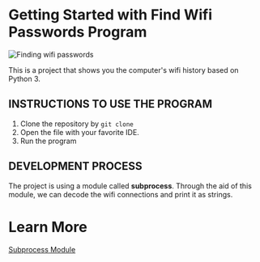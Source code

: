 # Getting Started with Find Wifi Passwords Program

![Finding wifi passwords](https://user-images.githubusercontent.com/53980530/203610958-8839d47b-e91e-4d18-bb2a-7aa1f56ad51c.png)

This is a project that shows you the computer's wifi history based on Python 3.

## **INSTRUCTIONS TO USE THE PROGRAM**

1. Clone the repository by `git clone`
2. Open the file with your favorite IDE.
3. Run the program

## **DEVELOPMENT PROCESS**

The project is using a module called **subprocess**. Through the aid of this module,
we can decode the wifi connections and print it as strings.

# Learn More

[Subprocess Module](https://docs.python.org/3/library/subprocess.html)
